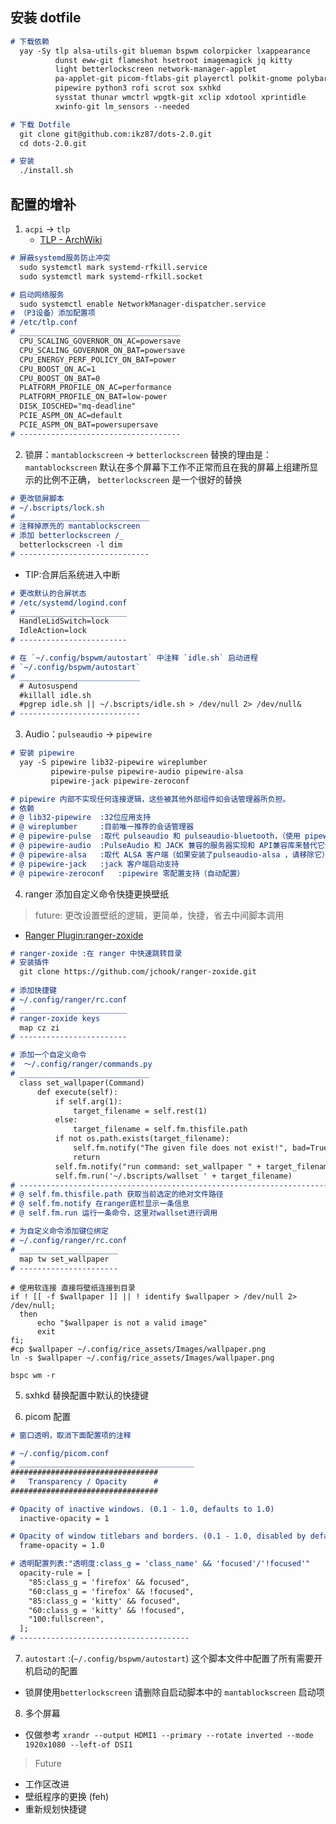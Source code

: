 ## 安装 dotfile
  ```markdown
  # 下载依赖
    yay -Sy tlp alsa-utils-git blueman bspwm colorpicker lxappearance
            dunst eww-git flameshot hsetroot imagemagick jq kitty
            light betterlockscreen network-manager-applet
            pa-applet-git picom-ftlabs-git playerctl polkit-gnome polybar
            pipewire python3 rofi scrot sox sxhkd
            sysstat thunar wmctrl wpgtk-git xclip xdotool xprintidle
            xwinfo-git lm_sensors --needed

  # 下载 Dotfile
    git clone git@github.com:ikz87/dots-2.0.git
    cd dots-2.0.git

  # 安装
    ./install.sh
  ```

## 配置的增补
  1. `acpi` -> `tlp`
      - [TLP - ArchWiki](https://wiki.archlinux.org/title/TLP)
  ```markdown
  # 屏蔽systemd服务防止冲突
    sudo systemctl mark systemd-rfkill.service
    sudo systemctl mark systemd-rfkill.socket

  # 启动网络服务
    sudo systemctl enable NetworkManager-dispatcher.service
  # （P3设备）添加配置项
  # /etc/tlp.conf
  # ____________________________________
    CPU_SCALING_GOVERNOR_ON_AC=powersave
    CPU_SCALING_GOVERNOR_ON_BAT=powersave
    CPU_ENERGY_PERF_POLICY_ON_BAT=power
    CPU_BOOST_ON_AC=1
    CPU_BOOST_ON_BAT=0
    PLATFORM_PROFILE_ON_AC=performance
    PLATFORM_PROFILE_ON_BAT=low-power
    DISK_IOSCHED="mq-deadline"
    PCIE_ASPM_ON_AC=default
    PCIE_ASPM_ON_BAT=powersupersave
  # ------------------------------------
  ```

  2. 锁屏：`mantablockscreen` -> `betterlockscreen`
  替换的理由是：`mantablockscreen` 默认在多个屏幕下工作不正常而且在我的屏幕上组建所显示的比例不正确，
  `betterlockscreen` 是一个很好的替换
  ```markdown
  # 更改锁屏脚本
  # ~/.bscripts/lock.sh
  # _____________________________
  # 注释掉原先的 mantablockscreen
  # 添加 betterlockscreen /_
    betterlockscreen -l dim
  # -----------------------------
  ```
  - TIP:合屏后系统进入中断
  ```markdown
  # 更改默认的合屏状态
  # /etc/systemd/logind.conf
  # ________________________
    HandleLidSwitch=lock
    IdleAction=lock
  # ------------------------

  # 在 `~/.config/bspwm/autostart` 中注释 `idle.sh` 启动进程
  # `~/.config/bspwm/autostart`
  # ___________________________
    # Autosuspend
    #killall idle.sh
    #pgrep idle.sh || ~/.bscripts/idle.sh > /dev/null 2> /dev/null&
  # ---------------------------
  ```

  3. Audio：`pulseaudio` -> `pipewire`
  ```markdown
  # 安装 pipewire 
    yay -S pipewire lib32-pipewire wireplumber
           pipewire-pulse pipewire-audio pipewire-alsa
           pipewire-jack pipewire-zeroconf

  # pipewire 内部不实现任何连接逻辑，这些被其他外部组件如会话管理器所负担。
  # 依赖
  # @ lib32-pipewire  :32位应用支持
  # @ wireplumber     :目前唯一推荐的会话管理器
  # @ pipewire-pulse  :取代 pulseaudio 和 pulseaudio-bluetooth，（使用 pipewire-pulse.server 替换 pulseaudio.server）'pactl info 查看 "Server Name:PulseAudio (on PipeWire)'" 即成功
  # @ pipewire-audio  :PulseAudio 和 JACK 兼容的服务器实现和 API兼容库来替代它们，处理蓝牙设备连接
  # @ pipewire-alsa   :取代 ALSA 客户端（如果安装了pulseaudio-alsa ，请移除它）
  # @ pipewire-jack   :jack 客户端启动支持
  # @ pipewire-zeroconf   :pipewire 零配置支持（自动配置）
  ```

  4. ranger 添加自定义命令快捷更换壁纸
  > future: 更改设置壁纸的逻辑，更简单，快捷，省去中间脚本调用
  - [Ranger Plugin:ranger-zoxide](https://github.com/jchook/ranger-zoxide)
  ```markdown
  # ranger-zoxide :在 ranger 中快速跳转目录
  # 安装插件
    git clone https://github.com/jchook/ranger-zoxide.git
    
  # 添加快捷键
  # ~/.config/ranger/rc.conf
  # ________________________
  # ranger-zoxide keys
    map cz zi
  # ------------------------

  # 添加一个自定义命令
  #  ～/.config/ranger/commands.py
  # _____________________________
    class set_wallpaper(Command)
        def execute(self):
            if self.arg(1):
                target_filename = self.rest(1)
            else:
                target_filename = self.fm.thisfile.path
            if not os.path.exists(target_filename):
                self.fm.notify("The given file does not exist!", bad=True)
                return
            self.fm.notify("run command: set_wallpaper " + target_filename)
            self.fm.run('~/.bscripts/wallset ' + target_filename)
  # -----------------------------------------------------------------------
  # @ self.fm.thisfile.path 获取当前选定的绝对文件路径
  # @ self.fm.notify 在ranger底栏显示一条信息
  # @ self.fm.run 运行一条命令，这里对wallset进行调用

  # 为自定义命令添加键位绑定
  # ~/.config/ranger/rc.conf
  # ______________________
    map tw set_wallpaper
  # ----------------------
  ```

  ```
  # 使用软连接 直接将壁纸连接到目录
  if ! [[ -f $wallpaper ]] || ! identify $wallpaper > /dev/null 2> /dev/null; 
    then
        echo "$wallpaper is not a valid image"
        exit
fi;
#cp $wallpaper ~/.config/rice_assets/Images/wallpaper.png
  ln -s $wallpaper ~/.config/rice_assets/Images/wallpaper.png

bspc wm -r

  ```

  5. sxhkd 替换配置中默认的快捷键

  6. picom 配置
  ```markdown
  # 窗口透明，取消下面配置项的注释

  # ~/.config/picom.conf
  # _______________________________________
  #################################
  #   Transparency / Opacity      #
  #################################

  # Opacity of inactive windows. (0.1 - 1.0, defaults to 1.0)
    inactive-opacity = 1

  # Opacity of window titlebars and borders. (0.1 - 1.0, disabled by default)
    frame-opacity = 1.0

  # 透明配置列表:"透明度:class_g = 'class_name' && 'focused'/'!focused'"
    opacity-rule = [
      "85:class_g = 'firefox' && focused",
      "60:class_g = 'firefox' && !focused",
      "85:class_g = 'kitty' && focused",
      "60:class_g = 'kitty' && !focused",
      "100:fullscreen",
    ];
  # --------------------------------------
  ```

  7. `autostart` :(`~/.config/bspwm/autostart`)
  这个脚本文件中配置了所有需要开机启动的配置
  - 锁屏使用`betterlockscreen` 请删除自启动脚本中的 `mantablockscreen` 启动项

  8. 多个屏幕
  - 仅做参考
      `xrandr --output HDMI1 --primary --rotate inverted --mode 1920x1080 --left-of DSI1`

> Future
- 工作区改进
- 壁纸程序的更换 (feh)
- 重新规划快捷键
